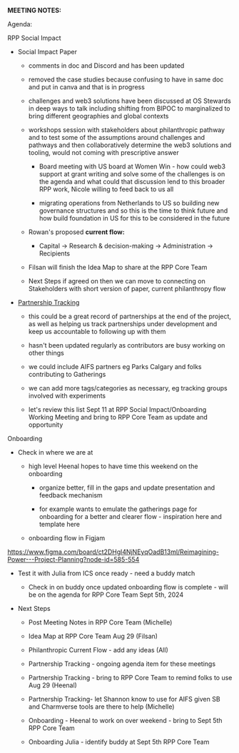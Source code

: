 
**MEETING NOTES:**

Agenda:

RPP Social Impact

- Social Impact Paper

  - comments in doc and Discord and has been updated

  - removed the case studies because confusing to have in same doc and put in canva and that is in progress 

  - challenges and web3 solutions have been discussed at OS Stewards in deep ways to talk including shifting from BIPOC to marginalized to bring different geographies and global contexts

  - workshops session with stakeholders about philanthropic pathway and to test some of the assumptions around challenges and pathways and then collaboratively determine the web3 solutions and tooling, would not coming with prescriptive answer

    - Board meeting with US board at Women Win - how could web3 support at grant writing and solve some of the challenges is on the agenda and what could that discussion lend to this broader RPP work, Nicole willing to feed back to us all

    - migrating operations from Netherlands to US so building new governance structures and so this is the time to think future and how build foundation in US for this to be considered in the future

  - Rowan's proposed **current flow:**

    - Capital -> Research & decision-making -> Administration -> Recipients

  - Filsan will finish the Idea Map to share at the RPP Core Team 

  - Next Steps if agreed on then we can move to connecting on Stakeholders with short version of paper, current philanthropy flow

- [Partnership Tracking](https://app.charmverse.io/superbenefit/partnership-tracking-8149653416840166)

  - this could be a great record of partnerships at the end of the project, as well as helping us track partnerships under development and keep us accountable to following up with them

  - hasn't been updated regularly as contributors are busy working on other things

  - we could include AIFS partners eg Parks Calgary and folks contributing to Gatherings

  - we can add more tags/categories as necessary, eg tracking groups involved with experiments

  - let's review this list Sept 11 at RPP Social Impact/Onboarding Working Meeting and bring to RPP Core Team as update and opportunity 

Onboarding

- Check in where we are at

  - high level Heenal hopes to have time this weekend on the onboarding

    - organize better, fill in the gaps and update presentation and feedback mechanism 

    - for example wants to emulate the gatherings page for onboarding for a better and clearer flow - inspiration here  and template here 

  - onboarding flow in Figjam 

 https://www.figma.com/board/ct2DHgl4NjNEyqOadB13ml/Reimagining-Power---Project-Planning?node-id=585-554

  - Test it with Julia from ICS once ready - need a buddy match

    - Check in on buddy once updated onboarding flow is complete - will be on the agenda for RPP Core Team Sept 5th, 2024

- Next Steps

  - Post Meeting Notes in RPP Core Team (Michelle)

  - Idea Map at RPP Core Team Aug 29 (Filsan)

  - Philanthropic Current Flow - add any ideas (All)

  - Partnership Tracking - ongoing agenda item for these meetings

  - Partnership Tracking - bring to RPP Core Team to remind folks to use Aug 29 (Heenal)

  - Partnership Tracking- let Shannon know to use for AIFS given SB and Charmverse tools are there to help (Michelle)

  - Onboarding - Heenal to work on over weekend - bring to Sept 5th RPP Core Team

  - Onboarding Julia - identify buddy at Sept 5th RPP Core Team